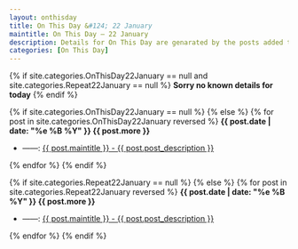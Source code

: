 ```yaml
---
layout: onthisday
title: On This Day &#124; 22 January
maintitle: On This Day — 22 January
description: Details for On This Day are genarated by the posts added to the website so the content is subject to changes/updates over time.
categories: [On This Day]
---
```


{% if site.categories.OnThisDay22January == null and site.categories.Repeat22January == null %}
<strong>Sorry no known details for today</strong>
{% endif %}

{% if site.categories.OnThisDay22January == null %}
{% else %}
{% for post in site.categories.OnThisDay22January reversed %}
<strong>{{ post.date | date: "%e %B %Y" }} {{ post.more }}</strong>
<ul>
<li> ——: <a href="{{ post.url }}">{{ post.maintitle }} - {{ post.post_description }}</a></li>
</ul>
{% endfor %}
{% endif %}

{% if site.categories.Repeat22January == null %}
{% else %}
{% for post in site.categories.Repeat22January reversed %}
<strong>{{ post.date | date: "%e %B %Y" }} {{ post.more }}</strong>
<ul>
<li> ——: <a href="{{ post.url }}">{{ post.maintitle }} - {{ post.post_description }}</a></li>
</ul>
{% endfor %}
{% endif %}
